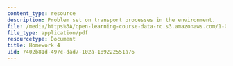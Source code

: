 ```yaml
---
content_type: resource
description: Problem set on transport processes in the environment.
file: /media/https%3A/open-learning-course-data-rc.s3.amazonaws.com/1-061-transport-processes-in-the-environment-fall-2008/7402b81d497cdad7102a189222551a76_f02homework4.pdf
file_type: application/pdf
resourcetype: Document
title: Homework 4
uid: 7402b81d-497c-dad7-102a-189222551a76
---
```

